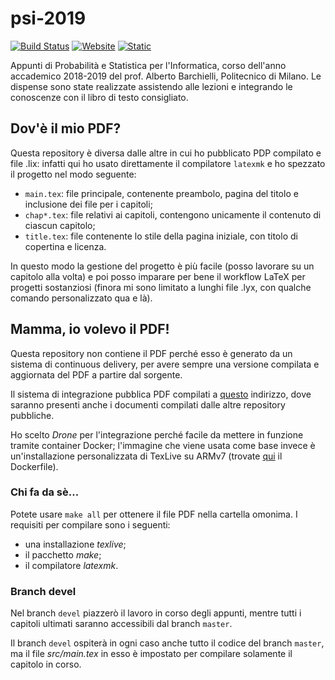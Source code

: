 # psi-2019

[![Build Status](https://img.shields.io/drone/build/Procsiab/psi-2019?server=https%3A%2F%2Fci.procsiab.cf)](https://ci.procsiab.cf/Procsiab/psi-2019)
[![Website](https://img.shields.io/website/https/book.procsiab.cf?down_message=offline&up_message=online)](https://book.procsiab.cf/)
[![Static](https://img.shields.io/badge/licenza-GFDLv1.3-yellowgreen.svg)](https://github.com/Procsiab/psi-2019/blob/master/LICENSE)

Appunti di Probabilità e Statistica per l'Informatica, corso dell'anno accademico 2018-2019 del prof. Alberto Barchielli, Politecnico di Milano.
Le dispense sono state realizzate assistendo alle lezioni e integrando le conoscenze con il libro di testo consigliato.

## Dov'è il mio PDF?

Questa repository è diversa dalle altre in cui ho pubblicato PDP compilato e file .lix: infatti qui ho usato direttamente il compilatore `latexmk` e ho spezzato il progetto nel modo seguente:

- `main.tex`: file principale, contenente preambolo, pagina del titolo e inclusione dei file per i capitoli;
- `chap*.tex`: file relativi ai capitoli, contengono unicamente il contenuto di ciascun capitolo;
- `title.tex`: file contenente lo stile della pagina iniziale, con titolo di copertina e licenza.

In questo modo la gestione del progetto è più facile (posso lavorare su un capitolo alla volta) e poi posso imparare per bene il workflow LaTeX per progetti sostanziosi (finora mi sono limitato a lunghi file .lyx, con qualche comando personalizzato qua e là).

## Mamma, io volevo il PDF!

Questa repository non contiene il PDF perché esso è generato da un sistema di continuous delivery, per avere sempre una versione compilata e aggiornata del PDF a partire dal sorgente.

Il sistema di integrazione pubblica PDF compilati a [questo](https://book.procsiab.cf) indirizzo, dove saranno presenti anche i documenti compilati dalle altre repository pubbliche.

Ho scelto *Drone* per l'integrazione perché facile da mettere in funzione tramite container Docker; l'immagine che viene usata come base invece è un'installazione personalizzata di TexLive su ARMv7 (trovate [qui](https://github.com/Procsiab/texlive-rpi-it) il Dockerfile).

### Chi fa da sè...

Potete usare `make all` per ottenere il file PDF nella cartella omonima. I requisiti per compilare sono i seguenti:
- una installazione *texlive*;
- il pacchetto *make*;
- il compilatore *latexmk*.

### Branch **devel**

Nel branch `devel` piazzerò il lavoro in corso degli appunti, mentre tutti i capitoli ultimati saranno accessibili dal branch `master`.

Il branch `devel` ospiterà in ogni caso anche tutto il codice del branch `master`, ma il file *src/main.tex* in esso è impostato per compilare solamente il capitolo in corso.
